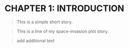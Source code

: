 # CHAPTER 1: INTRODUCTION

> This is a simple short story.

> This is a line of my space-invasion plot story.

> add additional text